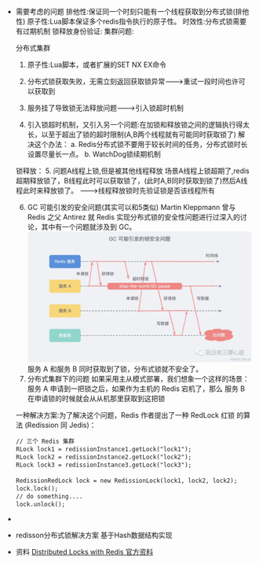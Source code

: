 - 需要考虑的问题
  排他性:保证同一个时刻只能有一个线程获取到分布式锁(排他性)
  原子性:Lua脚本保证多个redis指令执行的原子性。
  时效性:分布式锁需要有过期机制
  锁释放身份验证:
  集群问题:
  
  
  分布式集群
  1. 原子性:Lua脚本，或者扩展的SET NX EX命令
  
  2. 分布式锁获取失败，无需立刻返回获取锁异常--->重试一段时间也许可以获取到
  
  3. 服务挂了导致锁无法释放问题--->引入锁超时机制
  
  4. 引入锁超时机制，又引入另一个问题:在加锁和释放锁之间的逻辑执行得太长，以至于超出了锁的超时限制(A,B两个线程就有可能同时获取锁了)
  解决这个办法：
  a. Redis分布式锁不要用于较长时间的任务，分布式锁时长设置尽量长一点。
  b. WatchDog锁续期机制
  
  锁释放：
  5. 问题A线程上锁,但是被其他线程释放
  场景A线程上锁超期了,redis超期释放锁了，B线程此时可以获取锁了，(此时A,B同时获取到锁了)然后A线程此时来释放锁了。
  --->线程释放锁时先验证锁是否该线程所有
  
  6. GC 可能引发的安全问题(其实可以和5类似)
  Martin Kleppmann 曾与 Redis 之父 Antirez 就 Redis 实现分布式锁的安全性问题进行过深入的讨论，其中有一个问题就涉及到 GC。
  ![image.png](../assets/image_1655732036767_0.png)
  服务 A 和服务 B 同时获取到了锁，分布式锁就不安全了。
  10. 分布式集群下的问题
  如果采用主从模式部署，我们想象一个这样的场景：服务 A 申请到一把锁之后，如果作为主机的 Redis 宕机了，那么 服务 B 在申请锁的时候就会从从机那里获取到这把锁
  
  一种解决方案:为了解决这个问题，Redis 作者提出了一种 RedLock 红锁 的算法 (Redission 同 Jedis)：
  ```
  // 三个 Redis 集群
  RLock lock1 = redissionInstance1.getLock("lock1");
  RLock lock2 = redissionInstance2.getLock("lock2");
  RLock lock3 = redissionInstance3.getLock("lock3");
  
  RedissionRedLock lock = new RedissionLock(lock1, lock2, lock2);
  lock.lock();
  // do something....
  lock.unlock();
  ```
-
- redisson分布式锁解决方案
  基于Hash数据结构实现
- 资料
  [Distributed Locks with Redis 官方资料](https://redis.io/docs/reference/patterns/distributed-locks/)